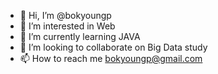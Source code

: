 - 👋 Hi, I’m @bokyoungp
- 👀 I’m interested in Web
- 🌱 I’m currently learning JAVA
- 💞️ I’m looking to collaborate on Big Data study
- 📫 How to reach me bokyoungp@gmail.com

<!---
bokyoungp/bokyoungp is a ✨ special ✨ repository because its `README.md` (this file) appears on your GitHub profile.
You can click the Preview link to take a look at your changes.
--->
